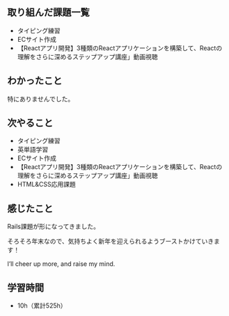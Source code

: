## 取り組んだ課題一覧
- タイピング練習
- ECサイト作成
- 【Reactアプリ開発】3種類のReactアプリケーションを構築して、Reactの理解をさらに深めるステップアップ講座」動画視聴
## わかったこと
特にありませんでした。
## 次やること
- タイピング練習
- 英単語学習
- ECサイト作成
- 【Reactアプリ開発】3種類のReactアプリケーションを構築して、Reactの理解をさらに深めるステップアップ講座」動画視聴
- HTML&CSS応用課題
## 感じたこと
Rails課題が形になってきました。

そろそろ年末なので、気持ちよく新年を迎えられるようブーストかけていきます！

I’ll cheer up more, and raise my mind.

## 学習時間
- 10h（累計525h）
